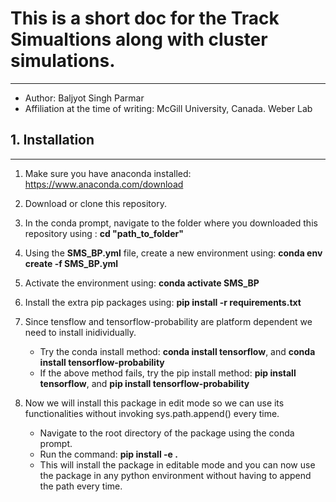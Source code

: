 

# This is a short doc for the Track Simualtions along with cluster simulations.
-----------------------------------------

- Author: Baljyot Singh Parmar
- Affiliation at the time of writing: McGill University, Canada. Weber Lab



## 1. Installation
-------------------
1. Make sure you have anaconda installed: <https://www.anaconda.com/download>
2. Download or clone this repository.
3. In the conda prompt, navigate to the folder where you downloaded this repository using : **cd "path_to_folder"**
4. Using the **SMS_BP.yml** file, create a new environment using: **conda env create -f SMS_BP.yml**
5. Activate the environment using: **conda activate SMS_BP**
6. Install the extra pip packages using: **pip install -r requirements.txt**
7. Since tensflow and tensorflow-probability are platform dependent we need to install inidividually.
    - Try the conda install method: **conda install tensorflow**, and **conda install tensorflow-probability**
    - If the above method fails, try the pip install method: **pip install tensorflow**, and **pip install tensorflow-probability**

8. Now we will install this package in edit mode so we can use its functionalities without invoking sys.path.append() every time.
    - Navigate to the root directory of the package using the conda prompt.
    - Run the command: **pip install -e .**
    - This will install the package in editable mode and you can now use the package in any python environment without having to append the path every time. 
        




